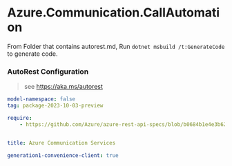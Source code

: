 # Azure.Communication.CallAutomation

From Folder that contains autorest.md, Run `dotnet msbuild /t:GenerateCode` to generate code.

### AutoRest Configuration
> see https://aka.ms/autorest

```yaml
model-namespace: false
tag: package-2023-10-03-preview

require:
    - https://github.com/Azure/azure-rest-api-specs/blob/b0684b1e4e3b621cb4caeebadb26c636a7702937/specification/communication/data-plane/CallAutomation/readme.md


title: Azure Communication Services

generation1-convenience-client: true
```
